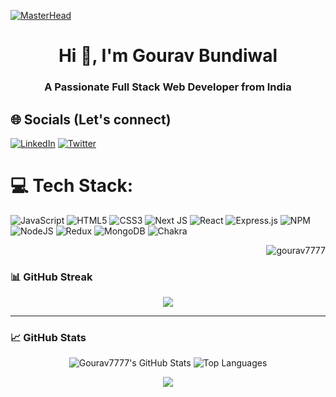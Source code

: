 [![MasterHead](https://user-images.githubusercontent.com/95478989/198955082-6e78ebb5-e1e4-49f9-8d32-6e5af3984dcd.gif)](https://gourav7777.github.io)



<h1 align="center">Hi 👋, I'm Gourav Bundiwal</h1>
<h3 align="center">A Passionate Full Stack Web Developer from India</h3>
<!--
<p align="center">
  <img src="https://img.shields.io/badge/React-%2361DAFB.svg?style=for-the-badge&logo=react&logoColor=black" />
  <img src="https://img.shields.io/badge/Node.js-%23339933.svg?style=for-the-badge&logo=nodedotjs&logoColor=white" />
  <img src="https://img.shields.io/badge/MongoDB-%234ea94b.svg?style=for-the-badge&logo=mongodb&logoColor=white" />
</p>



-->

-------

<!--
🌱 I’m currently learning **React js Frontend & Node js backend development**
💬 Ask me about **ReactJs, JavaScript, HTML, CSS, NodeJS, ExpressJS, MongoDB**
📄 Know about my experiences https://drive.google.com/file/d/1-kLI2GlQwD2lV4eSn2AstCPUOb5osvyI/view?usp=sharing
👨‍💻 All of my projects are available at https://gourav7777.github.io/
-->




## 🌐 Socials (Let's connect)
[![LinkedIn](https://img.shields.io/badge/linkedin-%230077B5.svg?style=for-the-badge&logo=linkedin&logoColor=white)](https://www.linkedin.com/in/gourav-bundiwal-970ba81b1/)  [![Twitter](https://img.shields.io/badge/Twitter-%231DA1F2.svg?style=for-the-badge&logo=Twitter&logoColor=white)](https://twitter.com/bundiwal_gourav) 
# 💻 Tech Stack:
![JavaScript](https://img.shields.io/badge/javascript-%23323330.svg?style=for-the-badge&logo=javascript&logoColor=%23F7DF1E) ![HTML5](https://img.shields.io/badge/html5-%23E34F26.svg?style=for-the-badge&logo=html5&logoColor=white) ![CSS3](https://img.shields.io/badge/css3-%231572B6.svg?style=for-the-badge&logo=css3&logoColor=white) ![Next JS](https://img.shields.io/badge/Next-black?style=for-the-badge&logo=next.js&logoColor=white) ![React](https://img.shields.io/badge/react-%2320232a.svg?style=for-the-badge&logo=react&logoColor=%2361DAFB)
 ![Express.js](https://img.shields.io/badge/express.js-%23404d59.svg?style=for-the-badge&logo=express&logoColor=%2361DAFB) ![NPM](https://img.shields.io/badge/NPM-%23000000.svg?style=for-the-badge&logo=npm&logoColor=white) ![NodeJS](https://img.shields.io/badge/node.js-6DA55F?style=for-the-badge&logo=node.js&logoColor=white) ![Redux](https://img.shields.io/badge/redux-%23593d88.svg?style=for-the-badge&logo=redux&logoColor=white) ![MongoDB](https://img.shields.io/badge/MongoDB-%234ea94b.svg?style=for-the-badge&logo=mongodb&logoColor=white) ![Chakra](https://img.shields.io/badge/chakra-%234ED1C5.svg?style=for-the-badge&logo=chakraui&logoColor=white)

<p align="right">
  <img src="https://komarev.com/ghpvc/?username=gourav7777&label=Profile%20views&color=0e75b6&style=flat" alt="gourav7777" />
</p>


### 📊 GitHub Streak

<p align="center">
  <img src="https://github-readme-streak-stats.herokuapp.com?user=Gourav7777&theme=tokyonight&hide_border=true" />
</p>



---

### 📈 GitHub Stats

<p align="center">
  <img src="https://github-readme-stats.vercel.app/api?username=Gourav7777&show_icons=true&theme=tokyonight" alt="Gourav7777's GitHub Stats" />
  <img src="https://github-readme-stats.vercel.app/api/top-langs/?username=Gourav7777&layout=compact&theme=tokyonight" alt="Top Languages" />
</p>

<p align="center">
  <img src="https://streak-stats.demolab.com/?user=Gourav7777&theme=tokyonight&hide_border=true&date_format=M%20j%5B%2C%20Y%5D" />
</p>



